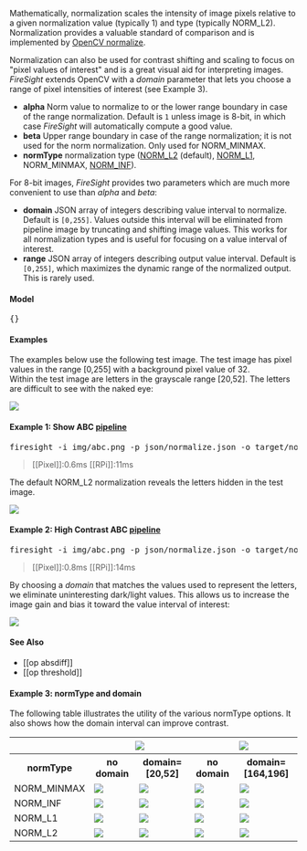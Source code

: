 Mathematically, normalization scales the intensity of image pixels relative to a given normalization value (typically 1) and type (typically NORM_L2). Normalization provides a valuable standard of comparison and is implemented by [OpenCV normalize](http://docs.opencv.org/modules/core/doc/operations_on_arrays.html#normalize).

Normalization can also be used for contrast shifting and scaling to focus on "pixel values of interest" and is a great visual aid for interpreting images. _FireSight_ extends OpenCV with a _domain_ parameter that lets you choose a range of pixel intensities of interest (see Example 3).

* **alpha** Norm value to normalize to or the lower range boundary in case of the range normalization. Default is `1` unless image is 8-bit, in which case _FireSight_ will automatically compute a good value.
* **beta** Upper range boundary in case of the range normalization; it is not used for the norm normalization. Only used for NORM_MINMAX.
* **normType** normalization type ([NORM_L2](http://mathworld.wolfram.com/L2-Norm.html) (default), [NORM_L1](http://mathworld.wolfram.com/L1-Norm.html), NORM_MINMAX, [NORM_INF](http://mathworld.wolfram.com/L-Infinity-Norm.html)).

For 8-bit images, _FireSight_ provides two parameters which are much more convenient to use than _alpha_ and _beta_:

* **domain** JSON array of integers describing value interval to normalize. Default is `[0,255]`. Values outside this interval will be eliminated from pipeline image by truncating and shifting image values. This works for all normalization types and is useful for focusing on a value interval of interest.
* **range** JSON array of integers describing output value interval. Default is `[0,255]`, which maximizes the dynamic range of the normalized output. This is rarely used.

#### Model
<pre>{}</pre>

#### Examples
The examples below use the following test image. 
The test image has pixel values in the range [0,255] with a background pixel value of 32.  
Within the test image are letters in the grayscale range [20,52].
The letters are difficult to see with the naked eye:

<img src="https://github.com/firepick1/FireSight/blob/master/img/abc.png?raw=true">

#### Example 1: Show ABC [pipeline](https://github.com/firepick1/FireSight/blob/master/json/normalize.json)
<pre>firesight -i img/abc.png -p json/normalize.json -o target/normalize.png</pre>
> [[Pixel]]:0.6ms [[RPi]]:11ms

The default NORM_L2 normalization reveals the letters hidden in the test image.

<img src="https://github.com/firepick1/FireSight/blob/master/img/normalize.png?raw=true">

#### Example 2: High Contrast ABC [pipeline](https://github.com/firepick1/FireSight/blob/master/json/normalize.json)
<pre>firesight -i img/abc.png -p json/normalize.json -o target/normalize.png -Ddomain=[20,52]</pre>
> [[Pixel]]:0.8ms [[RPi]]:14ms

By choosing a _domain_ that matches the values used to represent the letters, we eliminate uninteresting dark/light values.
This allows us to increase the image gain and bias it toward the value interval of interest:

<img src="https://github.com/firepick1/FireSight/blob/master/img/normalize-l2.png?raw=true">

#### See Also
* [[op absdiff]]
* [[op threshold]]

#### Example 3: normType and domain
The following table illustrates the utility of the various normType options. 
It also shows how the domain interval can improve contrast.
<table>
<tr>
<th>&nbsp;</th>
<th colspan=2> <img src="https://github.com/firepick1/FireSight/blob/master/img/abc34.png?raw=true"> </th>
<th colspan=2> <img src="https://github.com/firepick1/FireSight/blob/master/img/abc182.png?raw=true"> </th>
</tr>
<tr>
<th>normType</th>
<th>no domain</th><th>domain=[20,52]</th>
<th>no domain</th><th>domain=[164,196]</th>
</tr>

<tr>
<td>NORM_MINMAX</td>
<td> <img src="https://github.com/firepick1/FireSight/blob/master/img/abc34-minmax.png?raw=true"> </td>
<td> <img src="https://github.com/firepick1/FireSight/blob/master/img/abc34-minmax-dom.png?raw=true"> </td>
<td> <img src="https://github.com/firepick1/FireSight/blob/master/img/abc182-minmax.png?raw=true"> </td>
<td> <img src="https://github.com/firepick1/FireSight/blob/master/img/abc182-minmax-dom.png?raw=true"> </td>
</tr>

<tr>
<td>NORM_INF</td>
<td> <img src="https://github.com/firepick1/FireSight/blob/master/img/abc34-inf.png?raw=true"> </td>
<td> <img src="https://github.com/firepick1/FireSight/blob/master/img/abc34-inf-dom.png?raw=true"> </td>
<td> <img src="https://github.com/firepick1/FireSight/blob/master/img/abc182-inf.png?raw=true"> </td>
<td> <img src="https://github.com/firepick1/FireSight/blob/master/img/abc182-inf-dom.png?raw=true"> </td>
</tr>

<tr>
<td>NORM_L1</td>
<td> <img src="https://github.com/firepick1/FireSight/blob/master/img/abc34-l1.png?raw=true"> </td>
<td> <img src="https://github.com/firepick1/FireSight/blob/master/img/abc34-l1-dom.png?raw=true"> </td>
<td> <img src="https://github.com/firepick1/FireSight/blob/master/img/abc182-l1.png?raw=true"> </td>
<td> <img src="https://github.com/firepick1/FireSight/blob/master/img/abc182-l1-dom.png?raw=true"> </td>
</tr>

<tr>
<td>NORM_L2</td>
<td> <img src="https://github.com/firepick1/FireSight/blob/master/img/abc34-l2.png?raw=true"> </td>
<td> <img src="https://github.com/firepick1/FireSight/blob/master/img/abc34-l2-dom.png?raw=true"> </td>
<td> <img src="https://github.com/firepick1/FireSight/blob/master/img/abc182-l2.png?raw=true"> </td>
<td> <img src="https://github.com/firepick1/FireSight/blob/master/img/abc182-l2-dom.png?raw=true"> </td>
</tr>

</table>
